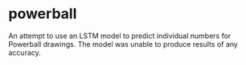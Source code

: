 # powerball

An attempt to use an LSTM model to predict individual numbers for Powerball drawings. The model was unable to produce results of any accuracy. 
